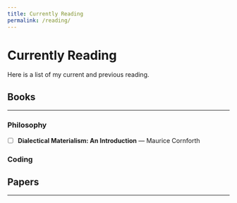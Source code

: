 ```yaml
---
title: Currently Reading
permalink: /reading/
---
```


# Currently Reading

Here is a list of my current and previous reading. 

## Books
---

### Philosophy

- [ ] **Dialectical Materialism: An Introduction** — Maurice Cornforth 
### Coding 
## Papers
---


